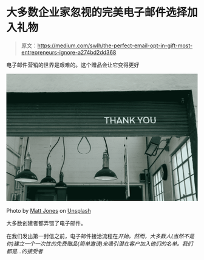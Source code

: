 # 大多数企业家忽视的完美电子邮件选择加入礼物

> 原文：<https://medium.com/swlh/the-perfect-email-opt-in-gift-most-entrepreneurs-ignore-a274bd2dd368>

电子邮件营销的世界是艰难的。这个赠品会让它变得更好

![](img/4c26144e0cb8a95a86ff4eb3deac8c72.png)

Photo by [Matt Jones](https://unsplash.com/@mattjonesdp?utm_source=medium&utm_medium=referral) on [Unsplash](https://unsplash.com?utm_source=medium&utm_medium=referral)

大多数创建者都弄错了电子邮件。

在我们发出第一封信之前，电子邮件接洽流程在*开始。然而，大多数人(当然不是你)建立一个一次性的免费赠品(简单邀请)来吸引潜在客户加入他们的名单。我们都是…的接受者*